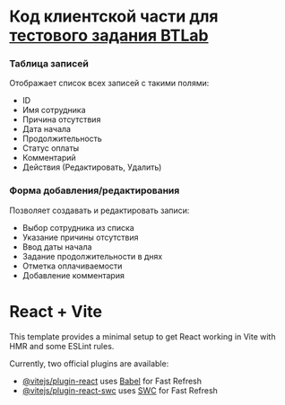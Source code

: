 # Код клиентской части для [тестового задания BTLab](https://github.com/dawvvlad/test_btlab)


### Таблица записей
Отображает список всех записей с такими полями:
- ID
- Имя сотрудника
- Причина отсутствия
- Дата начала
- Продолжительность
- Статус оплаты
- Комментарий
- Действия (Редактировать, Удалить)

### Форма добавления/редактирования
Позволяет создавать и редактировать записи:
- Выбор сотрудника из списка
- Указание причины отсутствия
- Ввод даты начала
- Задание продолжительности в днях
- Отметка оплачиваемости
- Добавление комментария

# React + Vite

This template provides a minimal setup to get React working in Vite with HMR and some ESLint rules.

Currently, two official plugins are available:

- [@vitejs/plugin-react](https://github.com/vitejs/vite-plugin-react/blob/main/packages/plugin-react/README.md) uses [Babel](https://babeljs.io/) for Fast Refresh
- [@vitejs/plugin-react-swc](https://github.com/vitejs/vite-plugin-react-swc) uses [SWC](https://swc.rs/) for Fast Refresh
